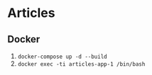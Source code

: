 # Articles

## Docker
1. `docker-compose up -d --build`
2. `docker exec -ti articles-app-1 /bin/bash`

